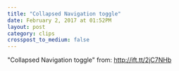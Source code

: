 ```yaml
---
title: "Collapsed Navigation toggle"
date: February 2, 2017 at 01:52PM
layout: post
category: clips
crosspost_to_medium: false
---
```

"Collapsed Navigation toggle"
from: http://ift.tt/2jC7NHb
